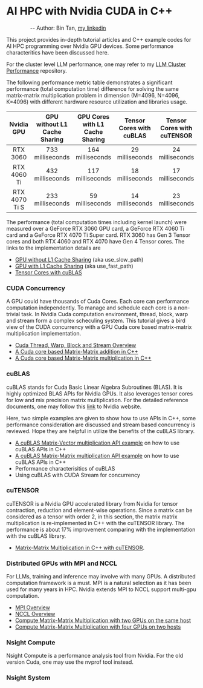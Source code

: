 # AI HPC with Nvidia CUDA in C++
&nbsp; &nbsp; &nbsp; &nbsp; &nbsp; &nbsp; &nbsp; &nbsp; -- Author: Bin Tan, [my linkedin](https://www.linkedin.com/in/bin-tan-3145721/)

This project provides in-depth tutorial articles and C++ example codes for AI HPC programming over Nvidia GPU devices.
Some performance characteritics have been discussed here. 

For the cluster level LLM performance, one may refer to my 
[LLM Cluster Performance](https://github.com/project-ai101/llm-cluster-perf) repository.

The following performance metric table demonstrates
a significant performance (total computation time) difference for solving the same matrix-matrix multiplication
problem in dimension (M=4096, N=4096, K=4096) with different hardware resource utilization and libraries usage.

|   Nvidia GPU   | GPU without L1 Cache Sharing | GPU Cores with L1 Cache Sharing | Tensor Cores with cuBLAS  | Tensor Cores with cuTENSOR |
|:--------------:|:----------------------------:|:-------------------------------:|:-------------------------:|:--------------------------:|
|      RTX 3060  |      733 milliseconds        |          164 milliseconds       |  29 milliseconds          |      24 milliseconds       |
| RTX 4060 Ti    |      432 milliseconds        |          117 milliseconds       |  18 milliseconds          |      17 milliseconds       |    
| RTX 4070 Ti S  |      233 milliseconds        |          59  milliseconds       |  14 milliseconds          |      23 milliseconds       |

The performance (total computation times including kernel launch) were measured over a GeForce RTX 3060 GPU card, a GeForce RTX 4060 Ti card
and a GeForce RTX 4070 Ti Super card.  RTX 3060 has Gen 3 Tensor cores and both RTX 4060 and RTX 4070 have Gen 4 Tensor cores.
The links to the implementation details are

- [GPU without L1 Cache Sharing](./cuda_common/cuda_mat_mat_multi.md) (aka use_slow_path)
- [GPU with L1 Cache Sharing](./cuda_common//cuda_mat_mat_multi.md) (aka use_fast_path)
- [Tensor Cores with cuBLAS](./cublas/cublas_matrix_matrix_multiplication_example.md)

### CUDA Concurrency
A GPU could have thousands of Cuda Cores. Each core can performance computation independently. To manage and schedule each core
is a non-trivial task. In Nvidia Cuda computation environment, thread, block, warp and stream form a complex scheculing system. 
This tutorial gives a bird view of the CUDA concurrency with a GPU Cuda core based matrix-matrix multiplication implementation.

- [Cuda Thread, Warp, Block and Stream Overview](./cuda_common/thread_warp_block_stream.md)
- [A Cuda core based Matrix-Matrix addition in C++](./cuda_common/cuda_mat_mat_add.md)
- [A Cuda core based Matrix-Matrix multiplication in C++](./cuda_common/cuda_mat_mat_multi.md)

### cuBLAS
cuBLAS stands for Cuda Basic Linear Algebra Subroutines (BLAS). It is highly optimized BLAS APIs for Nvidia GPUs. 
It also leverages tensor cores for low and mix precision matrix multiplication. 
For the detailed reference documents, one may follow this [link](https://developer.nvidia.com/cublas) to Nvidia website.

Here, two simple examples are given to show how to use APIs in C++, some performance consideration are discussed
and stream based concurrency is reviewed. Hope they are helpful in utilize the benefits of the cuBLAS library.

- [A cuBLAS Matrix-Vector multiplication API example](./cublas/cublas_matrix_vector_multiplication_example.md) on how to use cuBLAS APIs in C++
- [A cuBLAS Matrix-Matrix multiplication API example](./cublas/cublas_matrix_matrix_multiplication_example.md) on how to use cuBLAS APIs in C++
- Performance characterisitics of cuBLAS
- Using cuBLAS with CUDA Stream for concurrency

### cuTENSOR
cuTENSOR is a Nvidia GPU accelerated library from Nvidia for tensor contraction, reduction and element-wise operations. Since a matrix
can be considered as a tensor with order 2, in this section, the matrix matrix multiplication is re-implemented in C++ with the cuTENSOR library.
The performance is about 17% improvement comparing with the implementation with the cuBLAS library.

- [Matrix-Matrix Multiplication in C++ with cuTENSOR](./cutensor/matrix-matrix-multiply.md).

### Distributed GPUs with MPI and NCCL
For LLMs, training and inference may involve with many GPUs. A distributed computation framework is a must. 
MPI is a natural selection as it has been used for many years in HPC. Nvidia extends MPI to NCCL support multi-gpu computation. 

- [MPI Overview](./nccl/mpi_overview.md)
- [NCCL Overview](./nccl/nccl_overview.md)
- [Compute Matrix-Matrix Multiplication with two GPUs on the same host](./nccl/nccl_mmm_single_node.md)
- [Compute Matrix-Matrix Multiplication with four GPUs on two hosts](./nccl/nccl_mmm_multi_nodes.md)

### Nsight Compute
Nsight Compute is a performance analysis tool from Nvidia. For the old version Cuda, one may use the nvprof tool instead. 

### Nsight System
